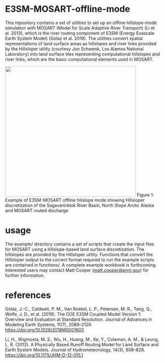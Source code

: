 # E3SM-MOSART-offline-mode
This repository contains a set of utilities to set up an offline hillslope-mode simulation with MOSART (Model for Scale Adaptive River Transport) (Li et al. 2013), which is the river routing component of E3SM (Energy Exascale Earth System Model) (Golaz et al. 2019). The utilities convert spatial representations of land surface areas as hillslopes and river links provided by the Hillsloper utility (courtesy Jon Schwenk, Los Alamos National Laboratory) into land surface tiles representing computational hillslopes and river links, which are the basic computational elements used in MOSART.

<img src="/assets/img/mosart_sag_basin.png" width="424">
Figure 1: Example of E3SM-MOSART offline hillslope mode showing Hillsloper discretization of the Sagavanirktok River Basin, North Slope Arctic Alaska and MOSART routed discharge
<!-- ![Alt text](/assets/img/mosart_sag_basin.png?raw=true "MOSART Sag Basin") -->

# usage
The example/ directory contains a set of scripts that create the input files for MOSART using a hillslope-based land surface discretization. The hillslopes are provided by the Hillsloper utility. Functions that convert the Hillsloper output to the correct format required to run the example scripts are contained in functions/. A complete example workbook is forthcoming. Interested users may contact Matt Cooper (matt.cooper@pnnl.gov) for further information.

# references

Golaz, J.-C., Caldwell, P. M., Van Roekel, L. P., Petersen, M. R., Tang, Q., Wolfe, J. D., et al. (2019). The DOE E3SM Coupled Model Version 1: Overview and Evaluation at Standard Resolution. Journal of Advances in Modeling Earth Systems, 11(7), 2089–2129. https://doi.org/10.1029/2018MS001603

Li, H., Wigmosta, M. S., Wu, H., Huang, M., Ke, Y., Coleman, A. M., & Leung, L. R. (2013). A Physically Based Runoff Routing Model for Land Surface and Earth System Models. Journal of Hydrometeorology, 14(3), 808–828. https://doi.org/10.1175/JHM-D-12-015.1